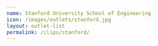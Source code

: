 ```yaml
---
name: Stanford University School of Engineering
icon: /images/outlets/stanford.jpg
layout: outlet-list
permalink: /clips/stanford/
---
```

